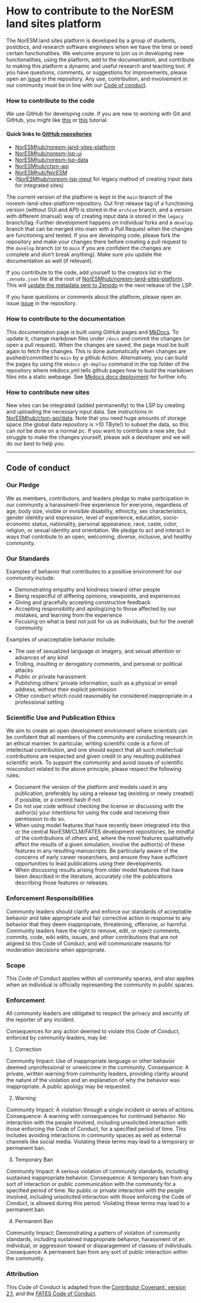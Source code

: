 # How to contribute to the NorESM land sites platform

The NorESM land sites platform is developed by a group of students, postdocs, and research software engineers when we have the time or need certain functionalities. We welcome anyone to join us in developing new functionalities, using the platform, add to the documentation, and contribute to making this platform a dynamic and useful research and teaching tool. If you have questions, comments, or suggestions for improvements, please open an [issue](https://github.com/NorESMhub/noresm-land-sites-platform/issues) in the repository. Any use, contribution, and involvement in our community must be in line with our [Code of conduct](https://noresmhub.github.io/noresm-land-sites-platform/contributing/#code-of-conduct).

### How to contribute to the code

We use GitHub for developing code. If you are new to working with Git and GitHub, you might like [this](https://kbroman.org/github_tutorial/ "a minimalist intro") or [this](https://docs.github.com/en/get-started/quickstart/hello-world "GitHub's own tutorial") tutorial. 

#### Quick links to [GitHub repositories](https://en.wikipedia.org/wiki/Git "a place to store code with version control")

- [NorESMhub/noresm-land-sites-platform](https://github.com/NorESMhub/noresm-land-sites-platform)
- [NorESMhub/noresm-lsp-ui](https://github.com/NorESMhub/noresm-lsp-ui)
- [NorESMhub/noresm-lsp-data](https://github.com/NorESMhub/noresm-lsp-data)
- [NorESMhub/ctsm-api](https://github.com/NorESMhub/ctsm-api)
- [NorESMhub/NorESM](https://github.com/NorESMhub/NorESM)
- ([NorESMhub/noresm-lsp-input](https://github.com/NorESMhub/noresm-lsp-input) for legacy mathod of creating input data for integrated sites)

The current version of the platform is kept in the `main` branch of the noresm-land-sites-platform repository. Out first release tag of a functioning version (without GUI and API) is stored in the `archive` branch, and a version with different (manual) way of creating input data is stored in the `legacy` branch/tag. Further development happens on individual forks and a `develop` branch that can be merged into main with a Pull Request when the changes are functioning and tested. If you are developing code, please fork the repository and make your changes there before creating a pull request to the `develop` branch (or to `main` if you are confident the changes are complete and don't break anything). Make sure you update the documentation as well (if relevant).

If you contribute to the code, add yourself to the creators list in the `.zenodo.json` file at the root of [NorESMhub/noresm-land-sites-platform](https://github.com/NorESMhub/noresm-land-sites-platform). This will [update the metadata sent to Zenodo](https://developers.zenodo.org/?python#add-metadata-to-your-github-repository-release) in the next release of the LSP.

If you have questions or comments about the platform, please open an issue [issue](https://github.com/NorESMhub/noresm-land-sites-platform/issues) in the repository.

### How to contribute to the documentation

This documentation page is built using GitHub pages and [MkDocs](https://www.mkdocs.org/). To update it, change markdown files under `/docs` and commit the changes (or open a pull request). When the changes are saved, the page must be built again to fetch the changes. This is done automatically when changes are pushed/committed to `main` by a github Action. Alternatively, you can build the pages by using the `mkdocs gh-deploy` command in the top folder of the repository where mkdocs.yml tells github pages how to build the markdown files into a static webpage. See [Mkdocs docs deployment](https://www.mkdocs.org/user-guide/deploying-your-docs/) for further info.

### How to contribute new sites

New sites can be integrated (added permanently) to the LSP by creating and uploading the necessary input data. See instructions in [NorESMhub/ctsm-api/data](https://github.com/NorESMhub/ctsm-api/tree/main/data). Note that you need huge amounts of storage space (the global data repository is >10 TByte!) to subset the data, so this can *not* be done on a normal pc. If you want to contribute a new site, but struggle to make the changes yourself, please ask a developer and we will do our best to help you.

--------------------------

## Code of conduct

### Our Pledge

We as members, contributors, and leaders pledge to make participation in our community a harassment-free experience for everyone, regardless of age, body size, visible or invisible disability, ethnicity, sex characteristics, gender identity and expression, level of experience, education, socio-economic status, nationality, personal appearance, race, caste, color, religion, or sexual identity and orientation. We pledge to act and interact in ways that contribute to an open, welcoming, diverse, inclusive, and healthy community.

### Our Standards

Examples of behavior that contributes to a positive environment for our community include:

- Demonstrating empathy and kindness toward other people
- Being respectful of differing opinions, viewpoints, and experiences
- Giving and gracefully accepting constructive feedback
- Accepting responsibility and apologizing to those affected by our mistakes, and learning from the experience
- Focusing on what is best not just for us as individuals, but for the overall community

Examples of unacceptable behavior include:

- The use of sexualized language or imagery, and sexual attention or advances of any kind
- Trolling, insulting or derogatory comments, and personal or political attacks
- Public or private harassment
- Publishing others’ private information, such as a physical or email address, without their explicit permission
- Other conduct which could reasonably be considered inappropriate in a professional setting

### Scientific Use and Publication Ethics

We aim to create an open development environment where scientists can be confident that all members of the community are conducting research in an ethical manner. In particular, writing scientific code is a form of intellectual contribution, and one should expect that all such intellectual contributions are respected and given credit in any resulting published scientific work. To support the community and avoid issues of scientific misconduct related to the above principle, please respect the following rules:

- Document the version of the platform and models used in any publication, preferably by using a release tag (existing or newly created) if possible, or a commit hash if not.
- Do not use code without checking the license or discussing with the author(s) your intentions for using the code and receiving their permission to do so.
- When using model features that have recently been integrated into this or the central NorESM/CLM/FATES development repositories, be mindful of the contributions of others and, where the novel features qualitatively affect the results of a given simulation, involve the author(s) of these features in any resulting manuscripts. Be particularly aware of the concerns of early career researchers, and ensure they have sufficient opportunities to lead publications using their developments.
- When discussing results arising from older model features that have been described in the literature, accurately cite the publications describing those features or releases. 

### Enforcement Responsibilities

Community leaders should clarify and enforce our standards of acceptable behavior and take appropriate and fair corrective action in response to any behavior that they deem inappropriate, threatening, offensive, or harmful. Community leaders have the right to remove, edit, or reject comments, commits, code, wiki edits, issues, and other contributions that are not aligned to this Code of Conduct, and will communicate reasons for moderation decisions when appropriate.

### Scope

This Code of Conduct applies within all community spaces, and also applies when an individual is officially representing the community in public spaces. 

### Enforcement

All community leaders are obligated to respect the privacy and security of the reporter of any incident.

Consequences for any action deemed to violate this Code of Conduct, enforced by community leaders, may be:

1. Correction 

Community Impact: Use of inappropriate language or other behavior deemed unprofessional or unwelcome in the community.
Consequence: A private, written warning from community leaders, providing clarity around the nature of the violation and an explanation of why the behavior was inappropriate. A public apology may be requested.

2. Warning

Community Impact: A violation through a single incident or series of actions.
Consequence: A warning with consequences for continued behavior. No interaction with the people involved, including unsolicited interaction with those enforcing the Code of Conduct, for a specified period of time. This includes avoiding interactions in community spaces as well as external channels like social media. Violating these terms may lead to a temporary or permanent ban.

3. Temporary Ban

Community Impact: A serious violation of community standards, including sustained inappropriate behavior.
Consequence: A temporary ban from any sort of interaction or public communication with the community for a specified period of time. No public or private interaction with the people involved, including unsolicited interaction with those enforcing the Code of Conduct, is allowed during this period. Violating these terms may lead to a permanent ban.

4. Permanent Ban

Community Impact: Demonstrating a pattern of violation of community standards, including sustained inappropriate behavior, harassment of an individual, or aggression toward or disparagement of classes of individuals.
Consequence: A permanent ban from any sort of public interaction within the community.

### Attribution

This Code of Conduct is adapted from the [Contributor Covenant, version 2.1](https://www.contributor-covenant.org/version/2/1/code_of_conduct.html), and the [FATES Code of Conduct](https://github.com/NGEET/fates/blob/master/CODE_OF_CONDUCT.md).
